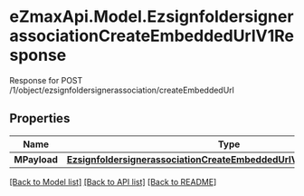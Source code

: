 # eZmaxApi.Model.EzsignfoldersignerassociationCreateEmbeddedUrlV1Response
Response for POST /1/object/ezsignfoldersignerassociation/createEmbeddedUrl

## Properties

Name | Type | Description | Notes
------------ | ------------- | ------------- | -------------
**MPayload** | [**EzsignfoldersignerassociationCreateEmbeddedUrlV1ResponseMPayload**](EzsignfoldersignerassociationCreateEmbeddedUrlV1ResponseMPayload.md) |  | 

[[Back to Model list]](../README.md#documentation-for-models) [[Back to API list]](../README.md#documentation-for-api-endpoints) [[Back to README]](../README.md)

